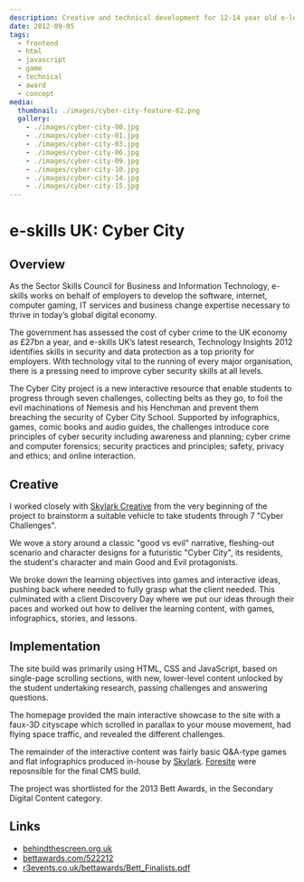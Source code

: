 ```yaml
---
description: Creative and technical development for 12-14 year old e-learning project
date: 2012-09-05
tags:
  - frontend
  - html
  - javascript
  - game
  - technical
  - award
  - concept
media:
  thumbnail: ./images/cyber-city-feature-02.png
  gallery:
    - ./images/cyber-city-00.jpg
    - ./images/cyber-city-01.jpg
    - ./images/cyber-city-03.jpg
    - ./images/cyber-city-06.jpg
    - ./images/cyber-city-09.jpg
    - ./images/cyber-city-10.jpg
    - ./images/cyber-city-14.jpg
    - ./images/cyber-city-15.jpg
---
```


# e-skills UK: Cyber City

## Overview

As the Sector Skills Council for Business and Information Technology, e-skills works on behalf of employers to develop the software, internet, computer gaming, IT services and business change expertise necessary to thrive in today’s global digital economy.

The government has assessed the cost of cyber crime to the UK economy as £27bn a year, and e-skills UK’s latest research, Technology Insights 2012 identifies skills in security and data protection as a top priority for employers. With technology vital to the running of every major organisation, there is a pressing need to improve cyber security skills at all levels.

The Cyber City project is a new interactive resource that enable students to progress through seven challenges, collecting belts as they go, to foil the evil machinations of Nemesis and his Henchman and prevent them breaching the security of Cyber City School. Supported by infographics, games, comic books and audio guides, the challenges introduce core principles of cyber security including awareness and planning; cyber crime and computer forensics; security practices and principles; safety, privacy and ethics; and online interaction.

## Creative

I worked closely with [Skylark Creative](https://skylarkcreative.co.uk/blog/2012/02/10/e-skills-uk/) from the very beginning of the project to brainstorm a suitable vehicle to take students through 7 "Cyber Challenges".

We wove a story around a classic "good vs evil" narrative, fleshing-out scenario and character designs for a futuristic "Cyber City", its residents, the student's character and main Good and Evil protagonists.

We broke down the learning objectives into games and interactive ideas, pushing back where needed to fully grasp what the client needed. This culminated with a client Discovery Day where we put our ideas through their paces and worked out how to deliver the learning content, with games, infographics, stories, and lessons.

## Implementation

The site build was primarily using HTML, CSS and JavaScript, based on single-page scrolling sections, with new, lower-level  content unlocked by the student undertaking research, passing challenges and answering questions.

The homepage provided the main interactive showcase to the site with a faux-3D cityscape which scrolled in parallax to your mouse movement, had flying space traffic, and revealed the different challenges.

The remainder of the interactive content was fairly basic Q&A-type games and flat infographics produced in-house by [Skylark](https://skylarkcreative.co.uk/). [Foresite](https://fsite.com/home) were reposnsible for the final CMS build.

The project was shortlisted for the 2013 Bett Awards, in the Secondary Digital Content category.

## Links

- [behindthescreen.org.uk](https://behindthescreen.org.uk/)
- [bettawards.com/522212](https://bettawards.com/522212)
- [r3events.co.uk/bettawards/Bett_Finalists.pdf](https://r3events.co.uk/bettawards/Bett_Finalists.pdf)
